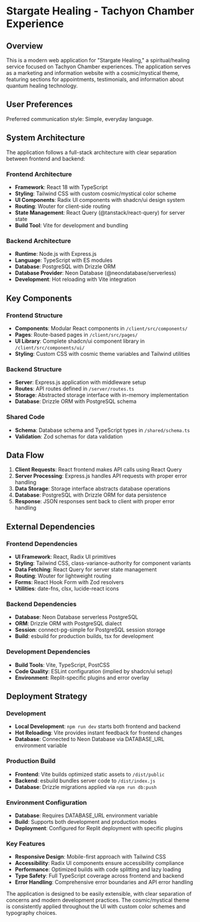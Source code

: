 # Stargate Healing - Tachyon Chamber Experience

## Overview

This is a modern web application for "Stargate Healing," a spiritual/healing service focused on Tachyon Chamber experiences. The application serves as a marketing and information website with a cosmic/mystical theme, featuring sections for appointments, testimonials, and information about quantum healing technology.

## User Preferences

Preferred communication style: Simple, everyday language.

## System Architecture

The application follows a full-stack architecture with clear separation between frontend and backend:

### Frontend Architecture
- **Framework**: React 18 with TypeScript
- **Styling**: Tailwind CSS with custom cosmic/mystical color scheme
- **UI Components**: Radix UI components with shadcn/ui design system
- **Routing**: Wouter for client-side routing
- **State Management**: React Query (@tanstack/react-query) for server state
- **Build Tool**: Vite for development and bundling

### Backend Architecture
- **Runtime**: Node.js with Express.js
- **Language**: TypeScript with ES modules
- **Database**: PostgreSQL with Drizzle ORM
- **Database Provider**: Neon Database (@neondatabase/serverless)
- **Development**: Hot reloading with Vite integration

## Key Components

### Frontend Structure
- **Components**: Modular React components in `/client/src/components/`
- **Pages**: Route-based pages in `/client/src/pages/`
- **UI Library**: Complete shadcn/ui component library in `/client/src/components/ui/`
- **Styling**: Custom CSS with cosmic theme variables and Tailwind utilities

### Backend Structure
- **Server**: Express.js application with middleware setup
- **Routes**: API routes defined in `/server/routes.ts`
- **Storage**: Abstracted storage interface with in-memory implementation
- **Database**: Drizzle ORM with PostgreSQL schema

### Shared Code
- **Schema**: Database schema and TypeScript types in `/shared/schema.ts`
- **Validation**: Zod schemas for data validation

## Data Flow

1. **Client Requests**: React frontend makes API calls using React Query
2. **Server Processing**: Express.js handles API requests with proper error handling
3. **Data Storage**: Storage interface abstracts database operations
4. **Database**: PostgreSQL with Drizzle ORM for data persistence
5. **Response**: JSON responses sent back to client with proper error handling

## External Dependencies

### Frontend Dependencies
- **UI Framework**: React, Radix UI primitives
- **Styling**: Tailwind CSS, class-variance-authority for component variants
- **Data Fetching**: React Query for server state management
- **Routing**: Wouter for lightweight routing
- **Forms**: React Hook Form with Zod resolvers
- **Utilities**: date-fns, clsx, lucide-react icons

### Backend Dependencies
- **Database**: Neon Database serverless PostgreSQL
- **ORM**: Drizzle ORM with PostgreSQL dialect
- **Session**: connect-pg-simple for PostgreSQL session storage
- **Build**: esbuild for production builds, tsx for development

### Development Dependencies
- **Build Tools**: Vite, TypeScript, PostCSS
- **Code Quality**: ESLint configuration (implied by shadcn/ui setup)
- **Environment**: Replit-specific plugins and error overlay

## Deployment Strategy

### Development
- **Local Development**: `npm run dev` starts both frontend and backend
- **Hot Reloading**: Vite provides instant feedback for frontend changes
- **Database**: Connected to Neon Database via DATABASE_URL environment variable

### Production Build
- **Frontend**: Vite builds optimized static assets to `/dist/public`
- **Backend**: esbuild bundles server code to `/dist/index.js`
- **Database**: Drizzle migrations applied via `npm run db:push`

### Environment Configuration
- **Database**: Requires DATABASE_URL environment variable
- **Build**: Supports both development and production modes
- **Deployment**: Configured for Replit deployment with specific plugins

### Key Features
- **Responsive Design**: Mobile-first approach with Tailwind CSS
- **Accessibility**: Radix UI components ensure accessibility compliance
- **Performance**: Optimized builds with code splitting and lazy loading
- **Type Safety**: Full TypeScript coverage across frontend and backend
- **Error Handling**: Comprehensive error boundaries and API error handling

The application is designed to be easily extensible, with clear separation of concerns and modern development practices. The cosmic/mystical theme is consistently applied throughout the UI with custom color schemes and typography choices.
